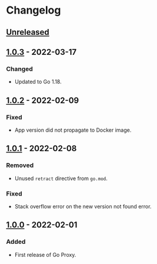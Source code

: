 # Changelog

## [Unreleased]

## [1.0.3] - 2022-03-17
### Changed
- Updated to Go 1.18.

## [1.0.2] - 2022-02-09
### Fixed
- App version did not propagate to Docker image.

## [1.0.1] - 2022-02-08
### Removed
- Unused `retract` directive from `go.mod`.

### Fixed
- Stack overflow error on the new version not found error.

## [1.0.0] - 2022-02-01
### Added
- First release of Go Proxy.

[Unreleased]: https://github.com/livesport-tv/goproxy/compare/v1.0.3...master
[1.0.3]: https://github.com/livesport-tv/goproxy/compare/v1.0.2...v1.0.3
[1.0.2]: https://github.com/livesport-tv/goproxy/compare/v1.0.1...v1.0.2
[1.0.1]: https://github.com/livesport-tv/goproxy/compare/v1.0.0...v1.0.1
[1.0.0]: https://github.com/livesport-tv/goproxy/releases/tag/v1.0.0
